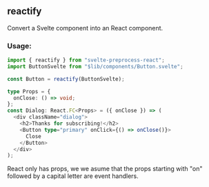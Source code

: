 ## reactify

Convert a Svelte component into an React component.

### Usage:

```ts
import { reactify } from "svelte-preprocess-react";
import ButtonSvelte from "$lib/components/Button.svelte";

const Button = reactify(ButtonSvelte);

type Props = {
  onClose: () => void;
};
const Dialog: React.FC<Props> = ({ onClose }) => (
  <div className="dialog">
    <h2>Thanks for subscribing!</h2>
    <Button type="primary" onClick={() => onClose()}>
      Close
    </Button>
  </div>
);
```

React only has props, we we asume that the props starting with "on" followed by a capital letter are event handlers.
